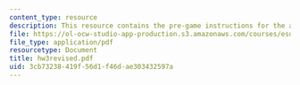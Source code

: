 ```yaml
---
content_type: resource
description: This resource contains the pre-game instructions for the assignment.
file: https://ol-ocw-studio-app-production.s3.amazonaws.com/courses/esd-10-introduction-to-technology-and-policy-fall-2006/3cb73238419f56d1f46dae303432597a_hw3revised.pdf
file_type: application/pdf
resourcetype: Document
title: hw3revised.pdf
uid: 3cb73238-419f-56d1-f46d-ae303432597a
---
```

